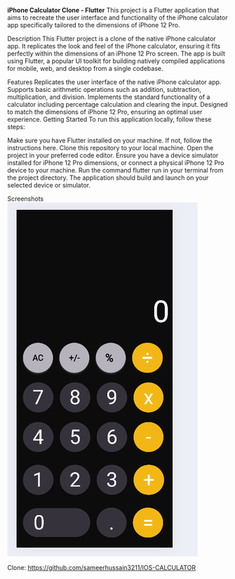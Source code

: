 **iPhone Calculator Clone - Flutter**
This project is a Flutter application that aims to recreate the user interface and functionality of the iPhone calculator app specifically tailored to the dimensions of iPhone 12 Pro.

Description
This Flutter project is a clone of the native iPhone calculator app. It replicates the look and feel of the iPhone calculator, ensuring it fits perfectly within the dimensions of an iPhone 12 Pro screen. The app is built using Flutter, a popular UI toolkit for building natively compiled applications for mobile, web, and desktop from a single codebase.

Features
Replicates the user interface of the native iPhone calculator app.
Supports basic arithmetic operations such as addition, subtraction, multiplication, and division.
Implements the standard functionality of a calculator including percentage calculation and clearing the input.
Designed to match the dimensions of iPhone 12 Pro, ensuring an optimal user experience.
Getting Started
To run this application locally, follow these steps:

Make sure you have Flutter installed on your machine. If not, follow the instructions here.
Clone this repository to your local machine.
Open the project in your preferred code editor.
Ensure you have a device simulator installed for iPhone 12 Pro dimensions, or connect a physical iPhone 12 Pro device to your machine.
Run the command flutter run in your terminal from the project directory.
The application should build and launch on your selected device or simulator.

Screenshots
![alt text](image.png)


Clone:
https://github.com/sameerhussain3211/IOS-CALCULATOR